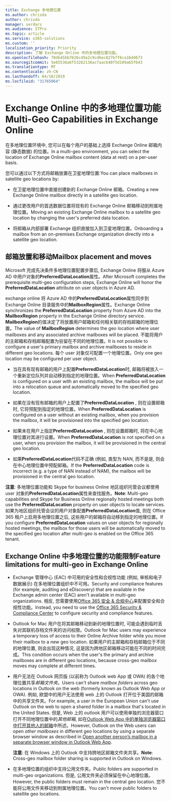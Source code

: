 ```yaml
---
title: Exchange 多地理位置
ms.author: chrisda
author: chrisda
manager: serdars
ms.audience: ITPro
ms.topic: article
ms.service: o365-solutions
ms.custom: ''
localization_priority: Priority
description: 了解 Exchange Online 中的多地理位置功能。
ms.openlocfilehash: 70db45bb7626c49a2c9cd6ec827bff6ca16d4673
ms.sourcegitcommit: 5e85536a6f53262136acfaac640f5d109a65f643
ms.translationtype: MT
ms.contentlocale: zh-CN
ms.lasthandoff: 04/10/2019
ms.locfileid: "31765064"
---
```

# <a name="multi-geo-capabilities-in-exchange-online"></a><span data-ttu-id="ebcd3-103">Exchange Online 中的多地理位置功能</span><span class="sxs-lookup"><span data-stu-id="ebcd3-103">Multi-Geo Capabilities in Exchange Online</span></span>

<span data-ttu-id="ebcd3-104">在多地理位置环境中, 您可以在每个用户的基础上选择 Exchange Online 邮箱内容 (静态数据) 的位置。</span><span class="sxs-lookup"><span data-stu-id="ebcd3-104">In a multi-geo environment, you can select the location of Exchange Online mailbox content (data at rest) on a per-user basis.</span></span>

<span data-ttu-id="ebcd3-105">您可以通过以下方式将邮箱放置在卫星地理位置:</span><span class="sxs-lookup"><span data-stu-id="ebcd3-105">You can place mailboxes in satellite geo locations by:</span></span>

- <span data-ttu-id="ebcd3-106">在卫星地理位置中直接创建新的 Exchange Online 邮箱。</span><span class="sxs-lookup"><span data-stu-id="ebcd3-106">Creating a new Exchange Online mailbox directly in a satellite geo location.</span></span>

- <span data-ttu-id="ebcd3-107">通过更改用户的首选数据位置将现有的 Exchange Online 邮箱移动到附属地理位置。</span><span class="sxs-lookup"><span data-stu-id="ebcd3-107">Moving an existing Exchange Online mailbox to a satellite geo location by changing the user's preferred data location.</span></span>

- <span data-ttu-id="ebcd3-108">将邮箱从内部部署 Exchange 组织直接加入到卫星地理位置。</span><span class="sxs-lookup"><span data-stu-id="ebcd3-108">Onboarding a mailbox from an on-premises Exchange organization directly into a satellite geo location.</span></span>

## <a name="mailbox-placement-and-moves"></a><span data-ttu-id="ebcd3-109">邮箱放置和移动</span><span class="sxs-lookup"><span data-stu-id="ebcd3-109">Mailbox placement and moves</span></span>

<span data-ttu-id="ebcd3-110">Microsoft 完成先决条件多地理位置配置步骤后, Exchange Online 将服从 Azure AD 中用户对象的**PreferredDataLocation**属性。</span><span class="sxs-lookup"><span data-stu-id="ebcd3-110">After Microsoft completes the prerequisite multi-geo configuration steps, Exchange Online will honor the **PreferredDataLocation** attribute on user objects in Azure AD.</span></span>

<span data-ttu-id="ebcd3-111">exchange online 将 Azure AD 中的**PreferredDataLocation**属性同步到 Exchange Online 目录服务中的**MailboxRegion**属性。</span><span class="sxs-lookup"><span data-stu-id="ebcd3-111">Exchange Online synchronizes the **PreferredDataLocation** property from Azure AD into the **MailboxRegion** property in the Exchange Online directory service.</span></span> <span data-ttu-id="ebcd3-112">**MailboxRegion**的值决定了将放置用户邮箱和任何相关联的存档邮箱的地理位置。</span><span class="sxs-lookup"><span data-stu-id="ebcd3-112">The value of **MailboxRegion** determines the geo location where user mailboxes and any associated archive mailboxes will be placed.</span></span> <span data-ttu-id="ebcd3-113">不能将用户的主邮箱和存档邮箱配置为驻留在不同的地理位置。</span><span class="sxs-lookup"><span data-stu-id="ebcd3-113">It is not possible to configure a user's primary mailbox and archive mailboxes to reside in different geo locations.</span></span> <span data-ttu-id="ebcd3-114">每个 user 对象仅可配置一个地理位置。</span><span class="sxs-lookup"><span data-stu-id="ebcd3-114">Only one geo location may be configured per user object.</span></span>

- <span data-ttu-id="ebcd3-115">当在具有现有邮箱的用户上配置**PreferredDataLocation**时, 邮箱将被放入一个重新定位队列并自动移到指定的地理位置。</span><span class="sxs-lookup"><span data-stu-id="ebcd3-115">When **PreferredDataLocation** is configured on a user with an existing mailbox, the mailbox will be put into a relocation queue and automatically moved to the specified geo location.</span></span>

- <span data-ttu-id="ebcd3-116">如果在没有现有邮箱的用户上配置了**PreferredDataLocation** , 则在设置邮箱时, 它将预配到指定的地理位置。</span><span class="sxs-lookup"><span data-stu-id="ebcd3-116">When **PreferredDataLocation** is configured on a user without an existing mailbox, when you provision the mailbox, it will be provisioned into the specified geo location.</span></span>

- <span data-ttu-id="ebcd3-117">如果未在用户上指定**PreferredDataLocation** , 则在设置邮箱时, 将在中心地理位置对其进行设置。</span><span class="sxs-lookup"><span data-stu-id="ebcd3-117">When **PreferredDataLocation** is not specified on a user, when you provision the mailbox, it will be provisioned in the central geo location.</span></span>

- <span data-ttu-id="ebcd3-118">如果**PreferredDataLocation**代码不正确 (例如, 类型为 NAN, 而不是是, 则会在中心地理位置中预配邮箱。</span><span class="sxs-lookup"><span data-stu-id="ebcd3-118">If the **PreferredDataLocation** code is incorrect (e.g. a type of NAN instead of NAM), the mailbox will be provisioned in the central geo location.</span></span>

<span data-ttu-id="ebcd3-119">**注意**: 多地理位置功能和 Skype for business Online 地区组织托管会议都使用 user 对象的**PreferredDataLocation**属性来查找服务。</span><span class="sxs-lookup"><span data-stu-id="ebcd3-119">**Note**: Multi-geo capabilities and Skype for Business Online regionally hosted meetings both use the **PreferredDataLocation** property on user objects to locate services.</span></span> <span data-ttu-id="ebcd3-120">如果为地区组织托管会议的用户对象配置**PreferredDataLocation**值, 则在 Office 365 租户上启用多地理位置之后, 这些用户的邮箱将自动移到指定的地理位置。</span><span class="sxs-lookup"><span data-stu-id="ebcd3-120">If you configure **PreferredDataLocation** values on user objects for regionally hosted meetings, the mailbox for those users will be automatically moved to the specified geo location after multi-geo is enabled on the Office 365 tenant.</span></span>

## <a name="feature-limitations-for-multi-geo-in-exchange-online"></a><span data-ttu-id="ebcd3-121">Exchange Online 中多地理位置的功能限制</span><span class="sxs-lookup"><span data-stu-id="ebcd3-121">Feature limitations for multi-geo in Exchange Online</span></span>

- <span data-ttu-id="ebcd3-122">Exchange 管理中心 (EAC) 中可用的安全性和合规性功能 (例如, 审核和电子数据展示) 在多地理位置组织中不可用。</span><span class="sxs-lookup"><span data-stu-id="ebcd3-122">Security and compliance features (for example, auditing and eDiscovery) that are available in the Exchange admin center (EAC) aren't available in multi-geo organizations.</span></span> <span data-ttu-id="ebcd3-123">相反, 您需要使用[Office 365 安全 & 合规中心](https://support.office.com/article/7e696a40-b86b-4a20-afcc-559218b7b1b8)来配置安全和合规性功能。</span><span class="sxs-lookup"><span data-stu-id="ebcd3-123">Instead, you need to use the [Office 365 Security & Compliance Center](https://support.office.com/article/7e696a40-b86b-4a20-afcc-559218b7b1b8) to configure security and compliance features.</span></span>

- <span data-ttu-id="ebcd3-124">Outlook for Mac 用户在将其邮箱移动到新的地理位置时, 可能会遇到临时丢失对其联机存档文件夹的访问权限。</span><span class="sxs-lookup"><span data-stu-id="ebcd3-124">Outlook for Mac users may experience a temporary loss of access to their Online Archive folder while you move their mailbox to a new geo location.</span></span> <span data-ttu-id="ebcd3-125">如果用户的主邮箱和存档邮箱位于不同的地理位置, 则会出现这种情况, 这是因为跨地区邮箱移动可能在不同的时间完成。</span><span class="sxs-lookup"><span data-stu-id="ebcd3-125">This condition occurs when the user's the primary and archive mailboxes are in different geo locations, because cross-geo mailbox moves may complete at different times.</span></span>

- <span data-ttu-id="ebcd3-126">用户无法在 Outlook 网页版 (以前称为 Outlook web App 或 OWA) 的各个地理位置共享*邮箱文件夹*。</span><span class="sxs-lookup"><span data-stu-id="ebcd3-126">Users can't share *mailbox folders* across geo locations in Outlook on the web (formerly known as Outlook Web App or OWA).</span></span> <span data-ttu-id="ebcd3-127">例如, 欧盟中的用户无法使用 web 上的 Outlook 打开位于美国的邮箱中的共享文件夹。</span><span class="sxs-lookup"><span data-stu-id="ebcd3-127">For example, a user in the European Union can't use Outlook on the web to open a shared folder in a mailbox that's located in the United States.</span></span> <span data-ttu-id="ebcd3-128">但是, Web 上的 outlook 用户可以使用单独的浏览器窗口打开不同地理位置中的*其他邮箱*, 如在[Outlook Web App 中的单独浏览器窗口中打开其他人的邮箱](https://support.office.com/article/A909AD30-E413-40B5-A487-0EA70B763081#__toc372210362)中所述。</span><span class="sxs-lookup"><span data-stu-id="ebcd3-128">However, Outlook on the Web users can open *other mailboxes* in different geo locations by using a separate browser window as described in [Open another person’s mailbox in a separate browser window in Outlook Web App](https://support.office.com/article/A909AD30-E413-40B5-A487-0EA70B763081#__toc372210362).</span></span>

  <span data-ttu-id="ebcd3-129">**注意**: 在 Windows 上的 Outlook 中支持跨地区邮箱文件夹共享。</span><span class="sxs-lookup"><span data-stu-id="ebcd3-129">**Note**: Cross-geo mailbox folder sharing is supported in Outlook on Windows.</span></span>

- <span data-ttu-id="ebcd3-130">在多地理位置的组织中支持公用文件夹。</span><span class="sxs-lookup"><span data-stu-id="ebcd3-130">Public folders are supported in multi-geo organizations.</span></span> <span data-ttu-id="ebcd3-131">但是, 公用文件夹必须保留在中心地理位置。</span><span class="sxs-lookup"><span data-stu-id="ebcd3-131">However, the public folders must remain in the central geo location.</span></span> <span data-ttu-id="ebcd3-132">您不能将公用文件夹移动到附属地理位置。</span><span class="sxs-lookup"><span data-stu-id="ebcd3-132">You can't move public folders to satellite geo locations.</span></span>
